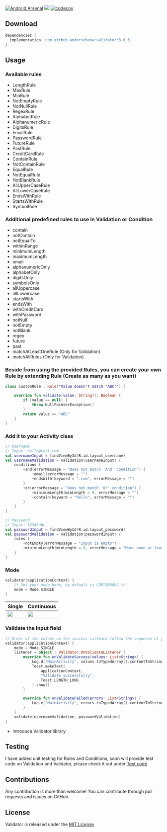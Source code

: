 [![Android Arsenal](https://img.shields.io/badge/Android%20Arsenal-Validator-brightgreen.svg?style=flat)](https://android-arsenal.com/details/1/6478) [![](https://jitpack.io/v/anderscheow/Validator.svg)](https://jitpack.io/#anderscheow/Validator) 
[![codecov](https://codecov.io/gh/anderscheow/Validator/branch/master/graph/badge.svg)](https://codecov.io/gh/anderscheow/Validator/branch/develop)


## Download
```groovy
dependencies {
  implementation 'com.github.anderscheow:validator:3.0.3'
}
```

Usage
-----
### Available rules

* LengthRule
* MaxRule
* MinRule
* NotEmptyRule
* NotNullRule
* RegexRule
* AlphabetRule
* AlphanumericRule
* DigitsRule
* EmailRule
* PasswordRule
* FutureRule
* PastRule
* CreditCardRule
* ContainRule
* NotContainRule
* EqualRule
* NotEqualRule
* NotBlankRule
* AllUpperCaseRule
* AllLowerCaseRule
* EndsWithRule
* StartsWithRule
* SymbolRule

### Additional predefined rules to use in Validation or Condition

* contain
* notContain
* notEqualTo
* withinRange
* minimumLength
* maximumLength
* email
* alphanumericOnly
* alphabetOnly
* digitsOnly
* symbolsOnly
* allUppercase
* allLowercase
* startsWith
* endsWith
* withCreditCard
* withPassword
* notNull
* notEmpty
* notBlank
* regex
* future
* past
* matchAtLeastOneRule (Only for Validation)
* matchAllRules (Only for Validation)

### Beside from using the provided Rules, you can create your own Rule by extending Rule (Create as many as you want)

```kotlin
class CustomRule : Rule("Value doesn't match 'ABC'") {
 
    override fun validate(value: String?): Boolean {
        if (value == null) {
            throw NullPointerException()
        }
        return value == "ABC"
    }
}
```

### Add it to your Activity class

```kotlin
// Username
// Input: hello@test.com
val usernameInput = findViewById(R.id.layout_username)
val usernameValidation = validation(usernameInput) {
    conditions {
        +and(errorMessage = "Does not match 'And' condition") {
            +email(errorMessage = "")
            +endsWith(keyword = ".com", errorMessage = "")
        }
        +or(errorMessage = "Does not match 'Or' condition") {
            +minimumLength(minLength = 8, errorMessage = "")
            +contain(keyword = "hello", errorMessage = "")
        }
    }
}
 
// Password
// Input: 12345abc
val passwordInput = findViewById(R.id.layout_password)
val passwordValidation = validation(passwordInput) {
    rules {
        +notEmpty(errorMessage = "Input is empty")
        +minimumLength(minLength = 8, errorMessage = "Must have at least 8 characters")
    }
}
```

### Mode

```kotlin
validator(applicationContext) {
    /* Set your mode here, by default is CONTINUOUS */
    mode = Mode.SINGLE
}
```

| Single                                                          | Continuous                                                      |
| ---                                                             | ---                                                             |
| ![](https://media.giphy.com/media/3ohs7YJIZfbrC7txyU/giphy.gif) | ![](https://media.giphy.com/media/3ohs84PogwMOkUg0Jq/giphy.gif) |


### Validate the input field

```kotlin
// Order of the values on the success callback follow the sequence of your Validation object
validator(applicationContext) {
    mode = Mode.SINGLE
    listener = object : Validator.OnValidateListener {
        override fun onValidateSuccess(values: List<String>) {
            Log.d("MainActivity", values.toTypedArray().contentToString())
            Toast.makeText(
                applicationContext,
                "Validate successfully",
                Toast.LENGTH_LONG
            ).show()
        }

        override fun onValidateFailed(errors: List<String>) {
            Log.e("MainActivity", errors.toTypedArray().contentToString())
        }
    }
    validate(usernameValidation, passwordValidation)
}
```

* Introduce Validator library

## Testing
I have added unit testing for Rules and Conditions, soon will provide test code on Validation and Validator, please check it out under [Test code](https://github.com/anderscheow/Validator/tree/master/library/src/test/java/io/github/anderscheow/validator)

## Contributions
Any contribution is more than welcome! You can contribute through pull requests and issues on GitHub.

## License
Validator is released under the [MIT License](https://github.com/anderscheow/Validator/blob/master/LICENSE)